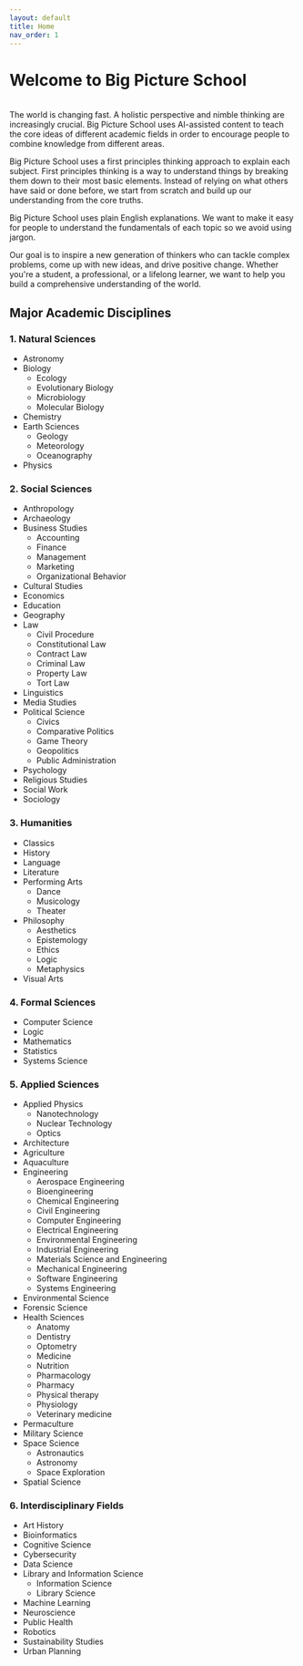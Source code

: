 ```yaml
---
layout: default
title: Home
nav_order: 1
---
```


# **Welcome to Big Picture School**
<br/>
The world is changing fast. A holistic perspective and nimble thinking are increasingly crucial. Big Picture School uses AI-assisted content to teach the core ideas of different academic fields in order to encourage people to combine knowledge from different areas. 
<p>
Big Picture School uses a first principles thinking approach to explain each subject. First principles thinking is a way to understand things by breaking them down to their most basic elements. Instead of relying on what others have said or done before, we start from scratch and build up our understanding from the core truths. 
</p>
<p>
Big Picture School uses plain English explanations. We want to make it easy for people to understand the fundamentals of each topic so we avoid using jargon. 
</p>
<p>
Our goal is to inspire a new generation of thinkers who can tackle complex problems, come up with new ideas, and drive positive change. Whether you're a student, a professional, or a lifelong learner, we want to help you build a comprehensive understanding of the world.
</p>

## Major Academic Disciplines

### 1. Natural Sciences
* Astronomy
* Biology
  * Ecology
  * Evolutionary Biology
  * Microbiology
  * Molecular Biology
* Chemistry
* Earth Sciences
  * Geology
  * Meteorology
  * Oceanography
* Physics

### 2. Social Sciences
* Anthropology
* Archaeology
* Business Studies
  * Accounting
  * Finance
  * Management
  * Marketing
  * Organizational Behavior
* Cultural Studies
* Economics
* Education
* Geography
* Law
  * Civil Procedure
  * Constitutional Law
  * Contract Law
  * Criminal Law
  * Property Law
  * Tort Law
* Linguistics
* Media Studies
* Political Science
  * Civics
  * Comparative Politics
  * Game Theory 
  * Geopolitics
  * Public Administration
* Psychology
* Religious Studies
* Social Work
* Sociology

### 3. Humanities
* Classics
* History
* Language
* Literature
* Performing Arts
  * Dance
  * Musicology
  * Theater
* Philosophy
  * Aesthetics
  * Epistemology
  * Ethics
  * Logic
  * Metaphysics
* Visual Arts

### 4. Formal Sciences
* Computer Science
* Logic
* Mathematics
* Statistics
* Systems Science

### 5. Applied Sciences
* Applied Physics
  * Nanotechnology
  * Nuclear Technology
  * Optics
* Architecture 
* Agriculture
* Aquaculture
* Engineering
  * Aerospace Engineering
  * Bioengineering
  * Chemical Engineering
  * Civil Engineering
  * Computer Engineering
  * Electrical Engineering
  * Environmental Engineering
  * Industrial Engineering
  * Materials Science and Engineering
  * Mechanical Engineering
  * Software Engineering
  * Systems Engineering 
* Environmental Science
* Forensic Science
* Health Sciences
  * Anatomy
  * Dentistry
  * Optometry
  * Medicine
  * Nutrition
  * Pharmacology
  * Pharmacy
  * Physical therapy
  * Physiology
  * Veterinary medicine
* Permaculture
* Military Science
* Space Science
  * Astronautics
  * Astronomy
  * Space Exploration
* Spatial Science

### 6. Interdisciplinary Fields
* Art History
* Bioinformatics
* Cognitive Science
* Cybersecurity
* Data Science
* Library and Information Science
  * Information Science
  * Library Science
* Machine Learning
* Neuroscience
* Public Health
* Robotics
* Sustainability Studies
* Urban Planning
  
